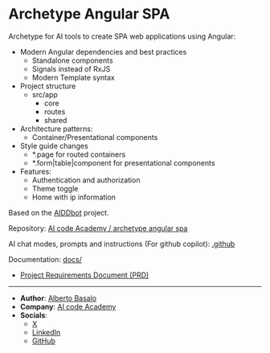 # Archetype Angular SPA

Archetype for AI tools to create SPA web applications using Angular:

- Modern Angular dependencies and best practices
  - Standalone components
  - Signals instead of RxJS
  - Modern Template syntax
- Project structure
  - src/app
    - core
    - routes
    - shared
- Architecture patterns:
  - Container/Presentational components
- Style guide changes
  - *.page for routed containers
  - *.form|table|component for presentational components
- Features:
  - Authentication and authorization
  - Theme toggle
  - Home with ip information


Based on the [AIDDbot](https://github.com/AIcodeAcademy/AIDDbot) project.

Repository: [AI code Academy / archetype angular spa](https://github.com/AIcodeAcademy/ArchetypeAngularSPA)

AI chat modes, prompts and instructions (For github copilot): [.github](.github/)

Documentation: [docs/](docs/)
- [Project Requirements Document (PRD)](docs/PRD.md)

---

- **Author**: [Alberto Basalo](https://albertobasalo.dev)
- **Company**: [AI code Academy](https://aicode.academy)
- **Socials**:
  - [X](https://x.com/albertobasalo)
  - [LinkedIn](https://www.linkedin.com/in/albertobasalo/)
  - [GitHub](https://github.com/albertobasalo)
